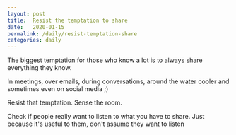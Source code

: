 ```yaml
---
layout: post
title:  Resist the temptation to share
date:   2020-01-15
permalink: /daily/resist-temptation-share
categories: daily
---
```

The biggest temptation for those who know a lot is to always share everything they know.

In meetings, over emails, during conversations, around the water cooler and sometimes even on social media ;)

Resist that temptation. Sense the room.

Check if people really want to listen to what you have to share. Just because it's useful to them, don't assume they want to listen
